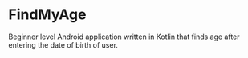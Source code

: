 # FindMyAge

Beginner level Android application written in Kotlin that finds age after entering the date of birth of user. 
